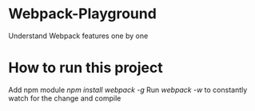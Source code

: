 # Webpack-Playground
Understand Webpack features one by one

# How to run this project
Add npm module *npm install webpack -g*
Run *webpack -w* to constantly watch for the change and compile
